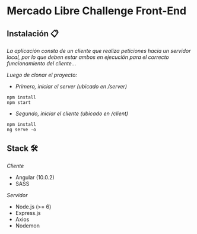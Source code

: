 # Mercado Libre Challenge Front-End

## Instalación 📋

_La aplicación consta de un cliente que realiza peticiones hacia un servidor local, por lo que deben estar ambos en ejecución para el correcto funcionamiento del cliente..._

_Luego de clonar el proyecto:_
* _Primero, iniciar el server (ubicado en /server)_

```
npm install
npm start
```

* _Segundo, iniciar el cliente (ubicado en /client)_

```
npm install
ng serve -o
```

## Stack 🛠️

_Cliente_
* Angular (10.0.2)
* SASS

_Servidor_
* Node.js (>= 6) 
* Express.js
* Axios
* Nodemon